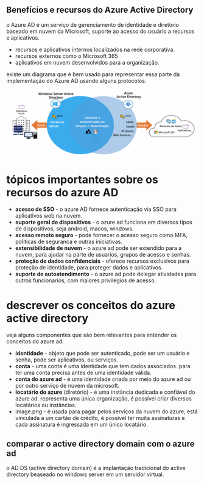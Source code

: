## Benefícios e recursos do Azure Active Directory
o Azure AD é um serviço de gerenciamento de identidade e diretório baseado em nuvem da Microsoft, suporte ao acesso do usuário a recursos e aplicativos.

- recursos e aplicativos internos localizados na rede corporativa.
- recursos externos como o Microsoft 365
- aplicativos em nuvem desenvolvidos para a organização.

existe um diagrama que é bem usado para representar essa parte da implementação do Azure AD usando alguns protocolos.

![azure](https://github.com/azure-expert/az-104/blob/main/images/azure1.png)

# tópicos importantes sobre os recursos do azure AD
- **acesso de SSO** - o azure AD fornece autenticação via SSO para aplicativos web na nuvem.
- **suporte geral de dispositivos** - o azure ad funciona em diversos tipos de dispositivos, seja android, macos, windows.
- **acesso remoto seguro** - pode fornecer o acesso seguro como MFA, politicas de seguranca e outras iniciativas.
- **extensibilidade de nuvem** - o azure ad pode ser extendido para a nuvem, para ajudar na parte de usuarios, grupos de acesso e senhas.
- **proteção de dados confidenciais** - oferece recursos exclusivos para proteção de identidade, para proteger dados e aplicativos.
- **suporte de autoatendimento** - o azure ad pode delegar atividades para outros funcionarios, com maiores privilegios de acesso.

# descrever os conceitos do azure active directory
veja alguns componentes que são bem relevantes para entender os conceitos do azure ad.

- **identidade** - objeto que pode ser autenticado, pode ser um usuário e senha, pode ser aplicativos, ou serviços.
- **conta** - uma conta é uma identidade que tem dados associados. para ter uma conta precisa antes de uma identidade válida.
- **conta do azure ad** - é uma identidade criada por meio do azure ad ou por outro serviço de nuvem da microsoft.
- **locatário do azure** (diretório) - é uma instância dedicada e confiável do azure ad. representa uma única organização, é possível criar diversos locatários ou instâncias.
- image.png - é usada para pagar pelos serviços da nuvem do azure, está vinculada a um cartão de crédito, é possível ter muita assinaturas e cada assinatura é ingressada em um único locatário.

## comparar o active directory domain com o azure ad
o AD DS (active directory domain) é a implantação tradicional do active directory beaseado no windows server em um servidor virtual.

